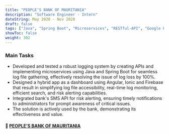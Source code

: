 ```yaml
---
title: "PEOPLE’S BANK OF MAURITANIA"
description: "Software Engineer - Intern"
dateString: May 2020 - Nov 2020
draft: false
tags: ["Java", "Spring Boot", "Microservices", "RESTful-API", "Google Firebase", "Angular", "Ionic", "Cordova", "Node.js", "JavaScript", "Typescript", "Bootstrap", "Java Unit Tests", "PostgreSQL", "JWT", "FTP Server", "Git", "SQLite", "Astah UML, MS Project Management"]
showToc: false
weight: 302
--- 
```


### Main Tasks

- Developed and tested a robust logging system by creating APIs and implementing microservices using Java and Spring Boot for seamless log file gathering, effectively resolving the issue of log loss by 100%.
- Designed a hybrid app as a dashboard using Angular, Ionic and Firebase that result in simplifying log file accessibility, real-time log monitoring, efficient search, and risk alerting capabilities.
- Integrated bank's SMS API for risk alerting, ensuring timely notifications to administrators for prompt awareness of critical issues.
- The solution is actively used by the bank, demonstrating its effectiveness and value.

#### 🔗 [**PEOPLE’S BANK OF MAURITANIA**](https://www.bpm.mr/)